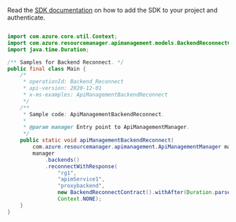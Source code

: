 Read the [SDK documentation](https://github.com/Azure/azure-sdk-for-java/blob/azure-resourcemanager-apimanagement_1.0.0-beta.2/sdk/apimanagement/azure-resourcemanager-apimanagement/README.md) on how to add the SDK to your project and authenticate.

```java

import com.azure.core.util.Context;
import com.azure.resourcemanager.apimanagement.models.BackendReconnectContract;
import java.time.Duration;

/** Samples for Backend Reconnect. */
public final class Main {
    /*
     * operationId: Backend_Reconnect
     * api-version: 2020-12-01
     * x-ms-examples: ApiManagementBackendReconnect
     */
    /**
     * Sample code: ApiManagementBackendReconnect.
     *
     * @param manager Entry point to ApiManagementManager.
     */
    public static void apiManagementBackendReconnect(
        com.azure.resourcemanager.apimanagement.ApiManagementManager manager) {
        manager
            .backends()
            .reconnectWithResponse(
                "rg1",
                "apimService1",
                "proxybackend",
                new BackendReconnectContract().withAfter(Duration.parse("PT3S")),
                Context.NONE);
    }
}
```
